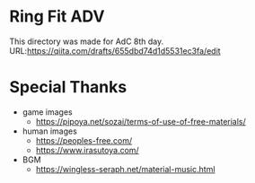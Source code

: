 # Ring Fit ADV
This directory was made for AdC 8th day.
URL:https://qiita.com/drafts/655dbd74d1d5531ec3fa/edit

# Special Thanks
* game images
    * https://pipoya.net/sozai/terms-of-use-of-free-materials/
* human images
    * https://peoples-free.com/
    * https://www.irasutoya.com/
* BGM
    * https://wingless-seraph.net/material-music.html
   

